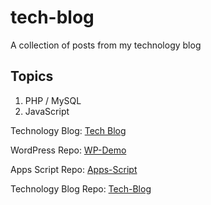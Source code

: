 # tech-blog

A collection of posts from my technology blog

## Topics

1) PHP / MySQL
2) JavaScript

Technology Blog: [Tech Blog](https://maplesyrupweb.com/)

WordPress Repo:  [WP-Demo](https://github.com/maplesyrupweb/wp-demo)

Apps Script Repo: [Apps-Script](https://github.com/maplesyrupweb/apps-scripts)

Technology Blog Repo: [Tech-Blog](https://github.com/maplesyrupweb/tech-blog/)
